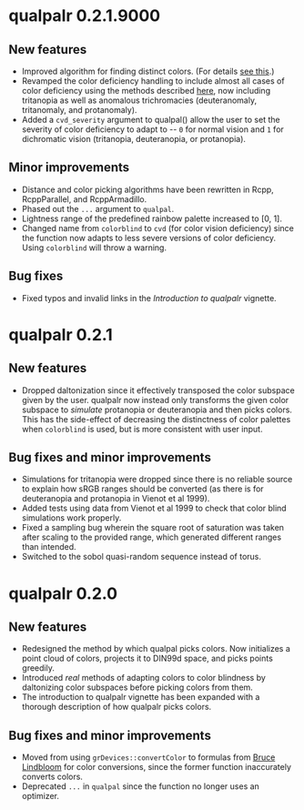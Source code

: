 # qualpalr 0.2.1.9000
## New features
* Improved algorithm for finding distinct colors. (For details
[see this](http://larssonjohan.com/r/farthest-points/).)
* Revamped the color deficiency handling to include almost all cases of color
deficiency using the methods described
[here](https://www.lume.ufrgs.br/bitstream/handle/10183/26950/000761444.pdf), 
now including tritanopia as well as anomalous trichromacies (deuteranomaly,
tritanomaly, and protanomaly).
* Added a `cvd_severity` argument to qualpal() allow the user to set the
severity of color deficiency to adapt to -- `0` for normal vision and `1`
for dichromatic vision (tritanopia, deuteranopia, or protanopia).

## Minor improvements
* Distance and color picking algorithms have been rewritten in Rcpp,
RcppParallel, and RcppArmadillo.
* Phased out the `...` argument to `qualpal`.
* Lightness range of the predefined rainbow palette increased to [0, 1].
* Changed name from `colorblind` to `cvd` (for color vision deficiency) since
the function now adapts to less severe versions of color deficiency. Using
`colorblind` will throw a warning.

## Bug fixes
* Fixed typos and invalid links in the _Introduction to qualpalr_ vignette.

# qualpalr 0.2.1
## New features
* Dropped daltonization since it effectively transposed the color
subspace given by the user. qualpalr now instead only transforms the given color
subspace to *simulate* protanopia or deuteranopia and then picks colors. This
has the side-effect of decreasing the distinctness of color palettes when
`colorblind` is used, but is more consistent with user input.

## Bug fixes and minor improvements
* Simulations for tritanopia were dropped since there is no reliable source
to explain how sRGB ranges should be converted (as there is for deuteranopia
and protanopia in Vienot et al 1999).
* Added tests using data from Vienot et al 1999 to check that color blind
simulations work properly.
* Fixed a sampling bug wherein the square root of saturation was taken after
scaling to the provided range, which generated different ranges than intended.
* Switched to the sobol quasi-random sequence instead of torus.

# qualpalr 0.2.0
## New features
* Redesigned the method by which qualpal picks colors. Now initializes a point
cloud of colors, projects it to DIN99d space, and picks points greedily.
* Introduced *real* methods of adapting colors to color blindness by daltonizing
color subspaces before picking colors from them.
* The introduction to qualpalr vignette has been expanded with a thorough
description of how qualpalr picks colors.

## Bug fixes and minor improvements
* Moved from using `grDevices::convertColor` to formulas from
[Bruce Lindbloom](http://www.brucelindbloom.com/) for color conversions,
since the former function inaccurately converts colors.
* Deprecated `...` in `qualpal` since the function no longer uses an optimizer.
